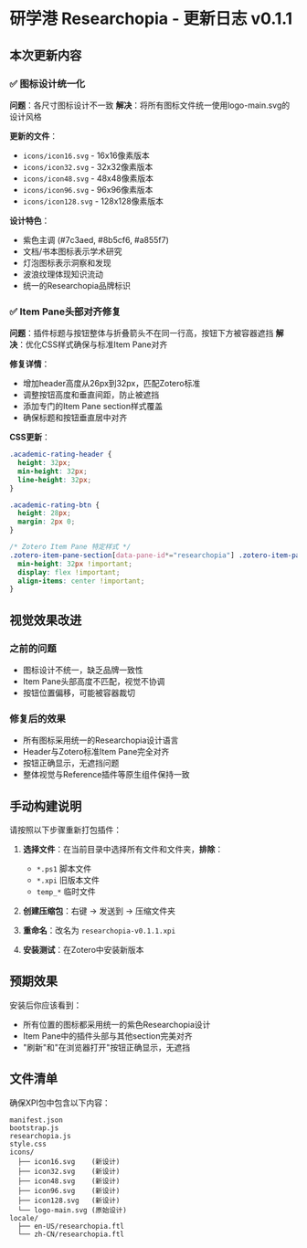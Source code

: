 # 研学港 Researchopia - 更新日志 v0.1.1

## 本次更新内容

### ✅ 图标设计统一化
**问题**：各尺寸图标设计不一致
**解决**：将所有图标文件统一使用logo-main.svg的设计风格

**更新的文件**：
- `icons/icon16.svg` - 16x16像素版本
- `icons/icon32.svg` - 32x32像素版本  
- `icons/icon48.svg` - 48x48像素版本
- `icons/icon96.svg` - 96x96像素版本
- `icons/icon128.svg` - 128x128像素版本

**设计特色**：
- 紫色主调 (#7c3aed, #8b5cf6, #a855f7)
- 文档/书本图标表示学术研究
- 灯泡图标表示洞察和发现
- 波浪纹理体现知识流动
- 统一的Researchopia品牌标识

### ✅ Item Pane头部对齐修复  
**问题**：插件标题与按钮整体与折叠箭头不在同一行高，按钮下方被容器遮挡
**解决**：优化CSS样式确保与标准Item Pane对齐

**修复详情**：
- 增加header高度从26px到32px，匹配Zotero标准
- 调整按钮高度和垂直间距，防止被遮挡
- 添加专门的Item Pane section样式覆盖
- 确保标题和按钮垂直居中对齐

**CSS更新**：
```css
.academic-rating-header {
  height: 32px;
  min-height: 32px;
  line-height: 32px;
}

.academic-rating-btn {
  height: 28px;
  margin: 2px 0;
}

/* Zotero Item Pane 特定样式 */
.zotero-item-pane-section[data-pane-id*="researchopia"] .zotero-item-pane-section-header {
  min-height: 32px !important;
  display: flex !important;
  align-items: center !important;
}
```

## 视觉效果改进

### 之前的问题
- 图标设计不统一，缺乏品牌一致性
- Item Pane头部高度不匹配，视觉不协调  
- 按钮位置偏移，可能被容器裁切

### 修复后的效果
- 所有图标采用统一的Researchopia设计语言
- Header与Zotero标准Item Pane完全对齐
- 按钮正确显示，无遮挡问题
- 整体视觉与Reference插件等原生组件保持一致

## 手动构建说明

请按照以下步骤重新打包插件：

1. **选择文件**：在当前目录中选择所有文件和文件夹，**排除**：
   - `*.ps1` 脚本文件
   - `*.xpi` 旧版本文件  
   - `temp_*` 临时文件

2. **创建压缩包**：右键 -> 发送到 -> 压缩文件夹

3. **重命名**：改名为 `researchopia-v0.1.1.xpi`

4. **安装测试**：在Zotero中安装新版本

## 预期效果

安装后你应该看到：
- 所有位置的图标都采用统一的紫色Researchopia设计
- Item Pane中的插件头部与其他section完美对齐
- "刷新"和"在浏览器打开"按钮正确显示，无遮挡

## 文件清单

确保XPI包中包含以下内容：
```
manifest.json
bootstrap.js  
researchopia.js
style.css
icons/
  ├── icon16.svg    (新设计)
  ├── icon32.svg    (新设计)
  ├── icon48.svg    (新设计)
  ├── icon96.svg    (新设计)
  ├── icon128.svg   (新设计)
  └── logo-main.svg (原始设计)
locale/
  ├── en-US/researchopia.ftl
  └── zh-CN/researchopia.ftl
```
